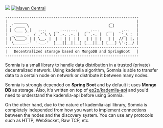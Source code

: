 [![](https://jitpack.io/v/ep2p/somnia.svg)](https://jitpack.io/#ep2p/somnia)
[![Maven Central](https://maven-badges.herokuapp.com/maven-central/io.ep2p/somnia/badge.png)](https://maven-badges.herokuapp.com/maven-central/io.ep2p/somnia)

```
-------------------------------------------------------------
|   ______                                      _           |
| .' ____ \                                    (_)          |
| | (___ \_|   .--.    _ .--..--.    _ .--.    __    ,--.   |
|  _.____`.  / .'`\ \ [ `.-. .-. |  [ `.-. |  [  |  `'_\ :  |
| | \____) | | \__. |  | | | | | |   | | | |   | |  // | |, |
|  \______.'  '.__.'  [___||__||__] [___||__] [___] \'-;__/ |
-------------------------------------------------------------
|   Decentralized storage based on MongoDB and SpringBoot   |
-------------------------------------------------------------
```

Somnia is a small library to handle data distribution in a trusted (private) decentralized network. Using kademlia algorithm, Somnia is able to transfer data to a certain node on network or distribute it between many nodes.

Somnia is strongly depended on **Spring Boot** and by default it uses **Mongo DB** as storage. Also, it's written on top of [ep2p/kademlia-api](https://github.com/ep2p/kademlia-api) and you'd need to understand the kademlia-api before using Somnia.

On the other hand, due to the nature of kademlia-api library, Somnia is completely independed from how you want to implement connections between the nodes and the discovery system. You can use any protocols such as HTTP, WebSocket, Raw TCP, etc.

